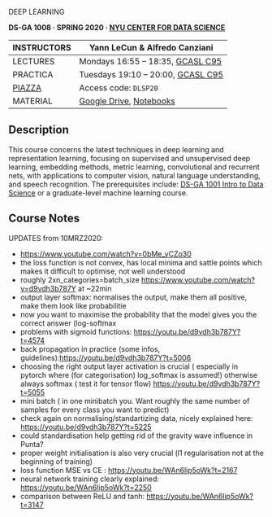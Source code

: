 DEEP LEARNING

**DS-GA 1008 · SPRING 2020 · [NYU CENTER FOR DATA SCIENCE](http://cds.nyu.edu/)**

| INSTRUCTORS                                               | Yann LeCun & Alfredo Canziani                                |
| --------------------------------------------------------- | ------------------------------------------------------------ |
| LECTURES                                                  | Mondays 16:55 – 18:35, [GCASL C95](http://library.nyu.edu/services/campus-media/classrooms/gcasl-c95/) |
| PRACTICA                                                  | Tuesdays 19:10 – 20:00, [GCASL C95](http://library.nyu.edu/services/campus-media/classrooms/gcasl-c95/) |
| [PIAZZA](https://piazza.com/nyu/spring2020/dsga1008/home) | Access code: `DLSP20`                                        |
| MATERIAL                                                  | [Google Drive](https://bitly.com/DLSP20), [Notebooks](https://github.com/Atcold/pytorch-Deep-Learning) |

## Description

This course concerns the latest techniques in deep learning and  representation learning, focusing on supervised and unsupervised deep  learning, embedding methods, metric learning, convolutional and  recurrent nets, with applications to computer vision, natural language  understanding, and speech recognition. The prerequisites include: [DS-GA 1001 Intro to Data Science](https://cds.nyu.edu/academics/ms-curriculum/) or a graduate-level machine learning course.



## Course Notes

UPDATES from 10MRZ2020:

- https://www.youtube.com/watch?v=0bMe_vCZo30
- the loss function is not convex, has local minima and sattle points which makes it difficult to optimise, not well understood
- roughly 2xn_categories=batch_size https://www.youtube.com/watch?v=d9vdh3b787Y at ~22min
- output layer softmax: normalises the output, make them all positive, make them look like probabilitie
-  now you want to maximise the probability that the model gives you the correct answer (log-softmax
- problems with sigmoid functions: https://youtu.be/d9vdh3b787Y?t=4574
- back propagation in practice (some infos, guidelines):https://youtu.be/d9vdh3b787Y?t=5006	
- choosing the right output layer activation is crucial ( especially in pytorch where (for categorisation) log_softmax is assumed!) otherwise always softmax ( test it for tensor flow) https://youtu.be/d9vdh3b787Y?t=5055 
-  mini batch ( in one minibatch you. Want roughly the same number of samples for every class you want to predict)
- check again on normalising/standartizing data, nicely explained here: https://youtu.be/d9vdh3b787Y?t=5225 
- could standardisation help getting rid of the gravity wave influence in Punta?
- proper weight initialisation is also very crucial (l1 regularisation not at the beginning of training)
- loss function MSE vs CE : https://youtu.be/WAn6lip5oWk?t=2167 
- neural network training clearly explained: https://youtu.be/WAn6lip5oWk?t=2250 
- comparison between ReLU and tanh: https://youtu.be/WAn6lip5oWk?t=3147 

 